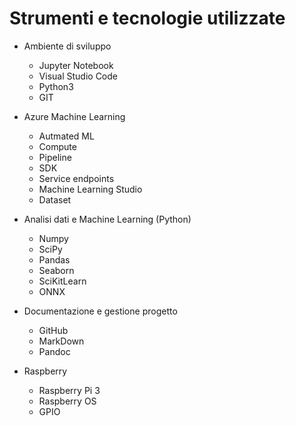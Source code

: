# Strumenti e tecnologie utilizzate

- Ambiente di sviluppo
  - Jupyter Notebook
  - Visual Studio Code
  - Python3
  - GIT

- Azure Machine Learning
  - Autmated ML
  - Compute
  - Pipeline
  - SDK
  - Service endpoints
  - Machine Learning Studio
  - Dataset
  
- Analisi dati e Machine Learning (Python)
  - Numpy
  - SciPy
  - Pandas
  - Seaborn
  - SciKitLearn
  - ONNX

- Documentazione e gestione progetto
  - GitHub
  - MarkDown
  - Pandoc
  
- Raspberry
  - Raspberry Pi 3
  - Raspberry OS
  - GPIO
